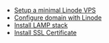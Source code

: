 - [Setup a minimal Linode VPS](https://www.pragmaticlinux.com/2020/07/setup-a-minimal-debian-10-buster-server-as-a-linode-vps/)
- [Configure domain with Linode](https://www.pragmaticlinux.com/2020/08/how-to-configure-a-domain-name-for-your-linode-vps/)
- [Install LAMP stack](https://www.pragmaticlinux.com/2020/10/install-a-lamp-stack-on-debian-10-buster/)
- [Install SSL Certificate](https://www.pragmaticlinux.com/2020/10/install-a-free-lets-encrypt-ssl-certificate-on-debian-10/)
